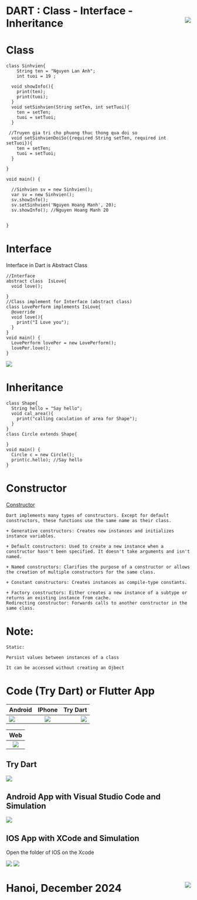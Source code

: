 # DART : Class - Interface - Inheritance <img src='https://nglthu.github.io/flutter_docs/demo/nglthu.png' align='right'> 

# Class
```
class Sinhvien{
    String ten = "Nguyen Lan Anh";
    int tuoi = 19 ;
  
  void showInfo(){
    print(ten);
    print(tuoi);
  }
  void setSinhvien(String setTen, int setTuoi){
    ten = setTen;
    tuoi = setTuoi;
  }

 //Truyen gia tri cho phuong thuc thong qua doi so
  void setSinhvienDoiSo({required String setTen, required int setTuoi}){
    ten = setTen;
    tuoi = setTuoi;
  }

}

void main() {
  
  //Sinhvien sv = new Sinhvien();
  var sv = new Sinhvien();
  sv.showInfo();
  sv.setSinhvien('Nguyen Hoang Manh', 20);
  sv.showInfo(); //Nguyen Hoang Manh 20
  
  
}

```

# Interface
Interface in Dart is Abstract Class
```
//Interface
abstract class  IsLove{
  void love();
  
}
//Class implement for Interface (abstract class)
class LovePerform implements IsLove{
  @override
  void love(){
    print("I Love you");
  }
}
void main() {
  LovePerform lovePer = new LovePerform();
  lovePer.love();
}

```
<img src="https://nglthu.github.io/flutter_docs/demo/Interface.png">

# Inheritance

```
class Shape{
  String hello = "Say hello";
  void cal_area(){
    print("calling caculation of area for Shape");
  }
}
class Circle extends Shape{
  
}
void main() {
  Circle c = new Circle();
  print(c.hello); //Say hello
}

```
# Constructor
[Constructor](https://dart.dev/language/constructors)

```
Dart implements many types of constructors. Except for default constructors, these functions use the same name as their class.

+ Generative constructors: Creates new instances and initializes instance variables.

+ Default constructors: Used to create a new instance when a constructor hasn't been specified. It doesn't take arguments and isn't named.

+ Named constructors: Clarifies the purpose of a constructor or allows the creation of multiple constructors for the same class.

+ Constant constructors: Creates instances as compile-type constants.

+ Factory constructors: Either creates a new instance of a subtype or returns an existing instance from cache.
Redirecting constructor: Forwards calls to another constructor in the same class.
```
# Note:

```
Static:

Persist values between instances of a class

It can be accessed without creating an Ojbect
```

# Code (Try Dart) or Flutter App

| Android           | IPhone | Try Dart|
| :---------------- | :------: | ----: |
| <img src='https://nglthu.github.io/flutter_docs/demo/android1.png'> | <img src='https://nglthu.github.io/flutter_docs/demo/iphone.png'>     |  <img src='https://nglthu.github.io/flutter_docs/demo/tryDart2.png'> |

| Web|
| :----------------: | 
| <img src='https://nglthu.github.io/flutter_docs/demo/LearnCode3.png'> | 

## Try Dart
<img src="https://nglthu.github.io/flutter_docs/demo/tryDart.png">

## Android App with Visual Studio Code and Simulation

<img src="https://nglthu.github.io/flutter_docs/demo/android.png">

## IOS App with XCode and Simulation

Open the folder of IOS on the Xcode

<img src="https://nglthu.github.io/flutter_docs/demo/IOS.png">

<img src="https://nglthu.github.io/flutter_docs/demo/Xcode.png">



# Hanoi, December 2024 <img src='https://nglthu.github.io/flutter_docs/demo/logo.png' align='right'> 
